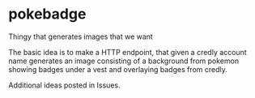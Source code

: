 # pokebadge
Thingy that generates images that we want


The basic idea is to make a HTTP endpoint, that given a credly account name generates an image consisting of a background from pokemon showing badges under a vest and overlaying badges from credly.

Additional ideas posted in Issues.
